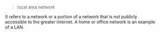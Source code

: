 > local area network

It refers to a network or a portion of a network that is not publicly accessible to the greater internet. A home or office network is an example of a LAN.